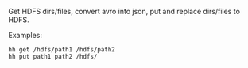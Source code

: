Get HDFS dirs/files, convert avro into json, put and replace dirs/files to HDFS.

Examples:

    hh get /hdfs/path1 /hdfs/path2
    hh put path1 path2 /hdfs/
